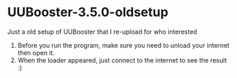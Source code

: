# UUBooster-3.5.0-oldsetup
Just a old setup of UUBooster that I re-upload for who interested



1. Before you run the program, make sure you need to unload your internet then open it.
2. When the loader appeared, just connect to the internet to see the result :)

